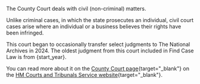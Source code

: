 The County Court deals with civil (non-criminal) matters.

Unlike criminal cases, in which the state prosecutes an individual, civil court cases arise where an individual or a business believes their rights have been infringed.

This court began to occasionally transfer select judgments to The National Archives in 2024. The oldest judgment from this court included in Find Case Law is from {start_year}.

You can read more about it on the [County Court page](https://www.gov.uk/courts-tribunals/court-of-protection){target="\_blank"} on the [HM Courts and Tribunals Service website](https://www.judiciary.uk/){target="\_blank"}.
